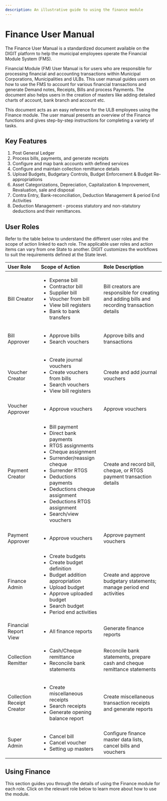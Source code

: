 ```yaml
---
description: An illustrative guide to using the finance module
---
```


# Finance User Manual

The Finance User Manual is a standardized document available on the DIGIT platform to help the municipal employees operate the Financial Module System \(FMS\). 

Financial Module \(FM\) User Manual is for users who are responsible for processing financial and accounting transactions within Municipal Corporations, Municipalities and ULBs. This user manual guides users on how to use the FMS to account for various financial transactions and generate Demand notes, Receipts, Bills and process Payments. The document also helps users in the creation of masters like adding detailed charts of account, bank branch and account etc.

This document acts as an easy reference for the ULB employees using the Finance module. The user manual presents an overview of the Finance functions and gives step-by-step instructions for completing a variety of tasks.

## Key Features

1. Post General Ledger
2. Process bills, payments, and generate receipts
3. Configure and map bank accounts with defined services 
4. Configure and maintain collection remittance details
5. Upload Budgets, Budgetary Controls, Budget Enforcement & Budget Re-appropriations
6. Asset Categorizations, Depreciation, Capitalization & Improvement, Revaluation, sale and disposal
7. Contra Entry, Bank-reconciliation, Deduction Management & period End Activities
8. Deduction Management - process statutory and non-statutory deductions and their remittances.

## User Roles

Refer to the table below to understand the different user roles and the scope of action linked to each role. The applicable user roles and action items can vary from one State to another. DIGIT customizes the workflows to suit the requirements defined at the State level.   


<table>
  <thead>
    <tr>
      <th style="text-align:left">User Role</th>
      <th style="text-align:left">Scope of Action</th>
      <th style="text-align:left">Role Description</th>
    </tr>
  </thead>
  <tbody>
    <tr>
      <td style="text-align:left">Bill Creator</td>
      <td style="text-align:left">
        <ul>
          <li>Expense bill</li>
          <li>Contractor bill</li>
          <li>Supplier bill</li>
          <li>Voucher from bill</li>
          <li>View bill registers</li>
          <li>Bank to bank transfers</li>
        </ul>
      </td>
      <td style="text-align:left">Bill creators are responsible for creating and adding bills and recording
        transaction details</td>
    </tr>
    <tr>
      <td style="text-align:left">Bill Approver</td>
      <td style="text-align:left">
        <ul>
          <li>Approve bills</li>
          <li>Search vouchers</li>
        </ul>
      </td>
      <td style="text-align:left">Approve bills and transactions</td>
    </tr>
    <tr>
      <td style="text-align:left">Voucher Creator</td>
      <td style="text-align:left">
        <ul>
          <li>Create journal vouchers</li>
          <li>Create vouchers from bills</li>
          <li>Search vouchers</li>
          <li>View bill registers</li>
        </ul>
      </td>
      <td style="text-align:left">Create and add journal vouchers</td>
    </tr>
    <tr>
      <td style="text-align:left">Voucher Approver</td>
      <td style="text-align:left">
        <ul>
          <li>Approve vouchers</li>
        </ul>
      </td>
      <td style="text-align:left">Approve vouchers</td>
    </tr>
    <tr>
      <td style="text-align:left">Payment Creator</td>
      <td style="text-align:left">
        <ul>
          <li>Bill payment</li>
          <li>Direct bank payments</li>
          <li>RTGS assignments</li>
          <li>Cheque assignment</li>
          <li>Surrender/reassign cheque</li>
          <li>Surrender RTGS</li>
          <li>Deductions payments</li>
          <li>Deductions cheque assignment</li>
          <li>Deductions RTGS assignment</li>
          <li>Search/view vouchers</li>
        </ul>
      </td>
      <td style="text-align:left">Create and record bill, cheque, or RTGS payment transaction details</td>
    </tr>
    <tr>
      <td style="text-align:left">Payment Approver</td>
      <td style="text-align:left">
        <ul>
          <li>Approve vouchers</li>
        </ul>
      </td>
      <td style="text-align:left">Approve payment vouchers</td>
    </tr>
    <tr>
      <td style="text-align:left">Finance Admin</td>
      <td style="text-align:left">
        <ul>
          <li>Create budgets</li>
          <li>Create budget definition</li>
          <li>Budget addition appropriation</li>
          <li>Upload budget</li>
          <li>Approve uploaded budget</li>
          <li>Search budget</li>
          <li>Period end activities</li>
        </ul>
      </td>
      <td style="text-align:left">Create and approve budgetary statements; manage period end activities</td>
    </tr>
    <tr>
      <td style="text-align:left">Financial Report View</td>
      <td style="text-align:left">
        <ul>
          <li>All finance reports</li>
        </ul>
      </td>
      <td style="text-align:left">Generate finance reports</td>
    </tr>
    <tr>
      <td style="text-align:left">Collection Remitter</td>
      <td style="text-align:left">
        <ul>
          <li>Cash/Cheque remittance</li>
          <li>Reconcile bank statements</li>
        </ul>
      </td>
      <td style="text-align:left">Reconcile bank statements, prepare cash and cheque remittance statements</td>
    </tr>
    <tr>
      <td style="text-align:left">Collection Receipt Creator</td>
      <td style="text-align:left">
        <ul>
          <li>Create miscellaneous receipts</li>
          <li>Search receipts</li>
          <li>Generate opening balance report</li>
        </ul>
      </td>
      <td style="text-align:left">Create miscellaneous transaction receipts and generate reports</td>
    </tr>
    <tr>
      <td style="text-align:left">Super Admin</td>
      <td style="text-align:left">
        <ul>
          <li>Cancel bill</li>
          <li>Cancel voucher</li>
          <li>Setting up masters</li>
        </ul>
      </td>
      <td style="text-align:left">Configure finance master data lists, cancel bills and vouchers</td>
    </tr>
  </tbody>
</table>

## Using Finance

This section guides you through the details of using the Finance module for each role. Click on the relevant role below to learn more about how to use the module.  
  


